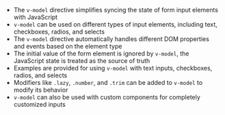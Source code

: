 - The `v-model` directive simplifies syncing the state of form input elements with JavaScript
- `v-model` can be used on different types of input elements, including text, checkboxes, radios, and selects
- The `v-model` directive automatically handles different DOM properties and events based on the element type
- The initial value of the form element is ignored by `v-model`, the JavaScript state is treated as the source of truth
- Examples are provided for using `v-model` with text inputs, checkboxes, radios, and selects
- Modifiers like `.lazy`, `.number`, and `.trim` can be added to `v-model` to modify its behavior
- `v-model` can also be used with custom components for completely customized inputs